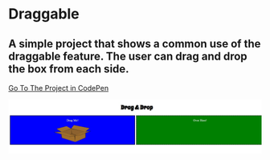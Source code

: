 # Draggable

## A simple project that shows a common use of the draggable feature. The user can drag and drop the box from each side.

[Go To The Project in CodePen](https://codepen.io/TomerBenRachel/pen/zMGqwr)

![Draggable](https://github.com/TomerPacific/CodePenProjects/blob/master/Draggable/Draggable.jpg?raw=true)
